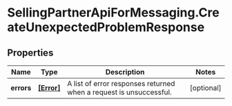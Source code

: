 # SellingPartnerApiForMessaging.CreateUnexpectedProblemResponse

## Properties

Name | Type | Description | Notes
------------ | ------------- | ------------- | -------------
**errors** | [**[Error]**](Error.md) | A list of error responses returned when a request is unsuccessful. | [optional] 



